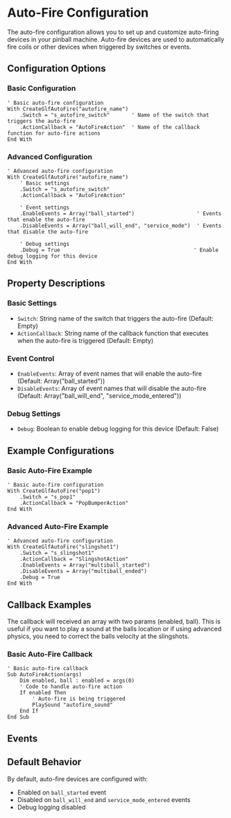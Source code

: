 # Auto-Fire Configuration

The auto-fire configuration allows you to set up and customize auto-firing devices in your pinball machine. Auto-fire devices are used to automatically fire coils or other devices when triggered by switches or events.

## Configuration Options

### Basic Configuration
```vbscript
' Basic auto-fire configuration
With CreateGlfAutoFire("autofire_name")
    .Switch = "s_autofire_switch"       ' Name of the switch that triggers the auto-fire
    .ActionCallback = "AutoFireAction"  ' Name of the callback function for auto-fire actions
End With
```

### Advanced Configuration
```vbscript
' Advanced auto-fire configuration
With CreateGlfAutoFire("autofire_name")
    ' Basic settings
    .Switch = "s_autofire_switch"
    .ActionCallback = "AutoFireAction"
    
    ' Event settings
    .EnableEvents = Array("ball_started")                    ' Events that enable the auto-fire
    .DisableEvents = Array("ball_will_end", "service_mode")  ' Events that disable the auto-fire
    
    ' Debug settings
    .Debug = True                                           ' Enable debug logging for this device
End With
```

## Property Descriptions

### Basic Settings
- `Switch`: String name of the switch that triggers the auto-fire (Default: Empty)
- `ActionCallback`: String name of the callback function that executes when the auto-fire is triggered (Default: Empty)

### Event Control
- `EnableEvents`: Array of event names that will enable the auto-fire (Default: Array("ball_started"))
- `DisableEvents`: Array of event names that will disable the auto-fire (Default: Array("ball_will_end", "service_mode_entered"))

### Debug Settings
- `Debug`: Boolean to enable debug logging for this device (Default: False)

## Example Configurations

### Basic Auto-Fire Example
```vbscript
' Basic auto-fire configuration
With CreateGlfAutoFire("pop1")
    .Switch = "s_pop1"
    .ActionCallback = "PopBumperAction"
End With
```

### Advanced Auto-Fire Example
```vbscript
' Advanced auto-fire configuration
With CreateGlfAutoFire("slingshot1")
    .Switch = "s_slingshot1"
    .ActionCallback = "SlingshotAction"
    .EnableEvents = Array("multiball_started")
    .DisableEvents = Array("multiball_ended")
    .Debug = True
End With
```

## Callback Examples

The callback will received an array with two params (enabled, ball). This is useful if you want to play a sound at the balls location or if using advanced physics, you need to correct the balls velocity at the slingshots.

### Basic Auto-Fire Callback
```vbscript
' Basic auto-fire callback
Sub AutoFireAction(args)
    Dim enabled, ball : enabled = args(0)
    ' Code to handle auto-fire action
    If enabled Then
        ' Auto-fire is being triggered
        PlaySound "autofire_sound"
    End If
End Sub
```

## Events

## Default Behavior

By default, auto-fire devices are configured with:
- Enabled on `ball_started` event
- Disabled on `ball_will_end` and `service_mode_entered` events
- Debug logging disabled
